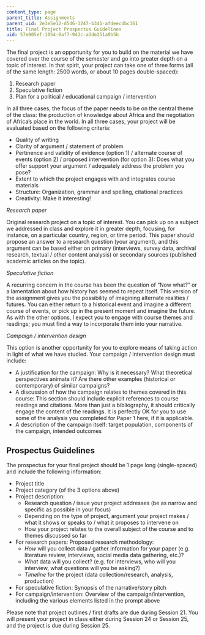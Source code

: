 ```yaml
---
content_type: page
parent_title: Assignments
parent_uid: 2e3e5e12-d5d6-3247-b341-afdeecdbc361
title: Final Project Prospectus Guidelines
uid: 57e005ef-1054-0af7-943c-a3de251a9b5b
---
```


The final project is an opportunity for you to build on the material we have covered over the course of the semester and go into greater depth on a topic of interest. In that spirit, your project can take one of three forms (all of the same length: 2500 words, or about 10 pages double-spaced):

1.  Research paper
2.  Speculative fiction
3.  Plan for a political / educational campaign / intervention

In all three cases, the focus of the paper needs to be on the central theme of the class: the production of knowledge about Africa and the negotiation of Africa’s place in the world. In all three cases, your project will be evaluated based on the following criteria:

*   Quality of writing
*   Clarity of argument / statement of problem
*   Pertinence and validity of evidence (option 1) / alternate course of events (option 2) / proposed intervention (for option 3): Does what you offer support your argument / adequately address the problem you pose?
*   Extent to which the project engages with and integrates course materials
*   Structure: Organization, grammar and spelling, citational practices
*   Creativity: Make it interesting!

_Research paper_

Original research project on a topic of interest. You can pick up on a subject we addressed in class and explore it in greater depth, focusing, for instance, on a particular country, region, or time period. This paper should propose an answer to a research question (your argument), and this argument can be based either on primary (interviews, survey data, archival research, textual / other content analysis) or secondary sources (published academic articles on the topic).

_Speculative fiction_

A recurring concern in the course has been the question of “Now what?” or a lamentation about how history has seemed to repeat itself. This version of the assignment gives you the possibility of imagining alternate realities / futures. You can either return to a historical event and imagine a different course of events, or pick up in the present moment and imagine the future. As with the other options, I expect you to engage with course themes and readings; you must find a way to incorporate them into your narrative.

_Campaign / intervention design_

This option is another opportunity for you to explore means of taking action in light of what we have studied. Your campaign / intervention design must include:

*   A justification for the campaign: Why is it necessary? What theoretical perspectives animate it? Are there other examples (historical or contemporary) of similar campaigns?
*   A discussion of how the campaign relates to themes covered in this course: This section should include explicit references to course readings and citations. More than just a bibliography, it should critically engage the content of the readings. It is perfectly OK for you to use some of the analysis you completed for Paper 1 here, if it is applicable.
*   A description of the campaign itself: target population, components of the campaign, intended outcomes

Prospectus Guidelines
---------------------

The prospectus for your final project should be 1 page long (single-spaced) and include the following information:

*   Project title
*   Project category (of the 3 options above)
*   Project description:  
    *   Research question / issue your project addresses (be as narrow and specific as possible in your focus)
    *   Depending on the type of project, argument your project makes / what it shows or speaks to / what it proposes to intervene on
    *   How your project relates to the overall subject of the course and to themes discussed so far
*   For research papers: Proposed research methodology:  
    *   _How_ will you collect data / gather information for your paper (e.g. literature review, interviews, social media data gathering, etc.)?
    *   _What_ data will you collect? (e.g. for interviews, who will you interview, what questions will you be asking?)
    *   _Timeline_ for the project (data collection/research, analysis, production)
*   For speculative fiction: Synopsis of the narrative/story pitch
*   For campaign/intervention: Overview of the campaign/intervention, including the various elements listed in the prompt above

Please note that project outlines / first drafts are due during Session 21. You will present your project in class either during Session 24 or Session 25, and the project is due during Session 25.